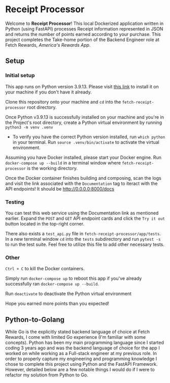 # Receipt Processor

Welcome to **Receipt Processor**! This local Dockerized application written in Python (using FastAPI) processes Receipt information represented in JSON and returns the number of points earned according to your purchase. This project completes the Take-home portion of the Backend Engineer role at Fetch Rewards, _America's Rewards App_.

## Setup

### Initial setup

This app runs on Python version 3.9.13. Please visit [this link](https://www.python.org/downloads/release/python-3913/) to install it on your machine if you don't have it already.

Clone this repository onto your machine and `cd` into the `fetch-receipt-processor` root directory.

Once Python v3.9.13 is successfully installed on your machine and you're in the Project's root directory, create a Python virtual environment by running `python3 -m venv .venv`

- To verify you have the correct Python version installed, run `which python` in your terminal.
  Run `source .venv/bin/activate` to activate the virtual environment.

Assuming you have Docker installed, please start your Docker engine.
Run `docker-compose up --build` in a terminal window where `fetch-receipt-processor` is the working directory.

Once the Docker container finishes building and composing, scan the logs and visit the link associated with the `Documentation` tag to iteract with the API endpoints! It should be http://0.0.0.0:8000/docs

### Testing

You can test this web service using the Documentation link as mentioned earlier. Expand the `POST` and `GET` API endpoint cards and click the `Try it out` button located in the top-right corner.

There also exists a `test_api.py` file in `fetch-receipt-processor/app/tests`.
In a new terminal window `cd` into the `tests` subdirectory and run `pytest -s` to run the test suite. Feel free to utilize this file to add other necessary tests.

### Other

`Ctrl + C` to kill the Docker containers.

Simply run `docker-compose up` to reboot this app if you've already successfully ran `docker-compose up --build`.

Run `deactivate` to deactivate the Python virtual environment

Hope you earned more points than you expected!

## Python-to-Golang

While Go is the explicitly stated backend language of choice at Fetch Rewards, I come with limited Go experience (I'm familiar with some concepts). Python has been my main programming language since I started coding 3 years ago and was the backend language of choice for the app I worked on while working as a Full-stack engineer at my previous role. In order to properly capture my engineering and programming knowledge I chose to complete this project using Python and the FastAPI Framework. However, detailed below are a few notable things I would do if I were to refactor my solution from Python to Go.
